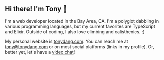 ## Hi there! I'm Tony 👋

I'm a web developer located in the Bay Area, CA. I'm a polyglot dabbling in various programming languages, but my current favorites are TypeScript and Elixir. Outside of coding, I also love climbing and calisthenics. :)

My personal website is [tonydang.com](https://tonydang.com). You can reach me at [tony@tonydang.com](mailto:tony@tonydang.com) or on most social platforms (links in my profile). Or, better yet, let's have a [video chat](https://tonydang.com/unoffice-hours/)!

<!--
**tonydangblog/tonydangblog** is a ✨ _special_ ✨ repository because its `README.md` (this file) appears on your GitHub profile.

Here are some ideas to get you started:

- 🔭 I’m currently working on ...
- 🌱 I’m currently learning ...
- 👯 I’m looking to collaborate on ...
- 🤔 I’m looking for help with ...
- 💬 Ask me about ...
- 📫 How to reach me: ...
- 😄 Pronouns: ...
- ⚡ Fun fact: ...
-->
